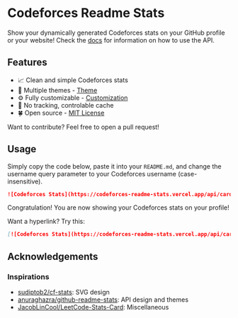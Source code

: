 # Codeforces Readme Stats

Show your dynamically generated Codeforces stats on your GitHub profile or your website!
Check the [docs](https://redheadphone.github.io/Codeforces-readme-stats/) for information on how to use the API.

## Features

- 📈 Clean and simple Codeforces stats
- 🎨 Multiple themes - [Theme](docs/themes.md)
- ⚙️ Fully customizable - [Customization](docs/customization.md)
- 🚫 No tracking, controlable cache
- 🍀 Open source - [MIT License](https://github.com/RedHeadphone/Codeforces-readme-stats/blob/master/LICENSE)

Want to contribute? Feel free to open a pull request!

## Usage

Simply copy the code below, paste it into your `README.md`, and change the username query parameter to your Codeforces username (case-insensitive).

```md
![Codeforces Stats](https://codeforces-readme-stats.vercel.app/api/card?username=redheadphone)
```

Congratulation! You are now showing your Codeforces stats on your profile!

Want a hyperlink? Try this:

```md
[![Codeforces Stats](https://codeforces-readme-stats.vercel.app/api/card?username=redheadphone)](https://codeforces.com/profile/redheadphone)
```

## Acknowledgements

### Inspirations

- [sudiptob2/cf-stats](https://github.com/sudiptob2/cf-stats): SVG design
- [anuraghazra/github-readme-stats](https://github.com/anuraghazra/github-readme-stats): API design and themes
- [JacobLinCool/LeetCode-Stats-Card](https://github.com/JacobLinCool/LeetCode-Stats-Card): Miscellaneous